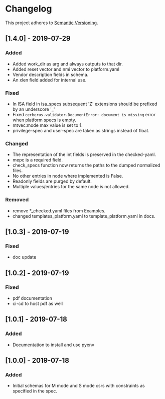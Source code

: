 # Changelog

This project adheres to [Semantic Versioning](https://semver.org/spec/v2.0.0.html).

## [1.4.0] - 2019-07-29
### Added
- Added work_dir as arg and always outputs to that dir.
- Added reset vector and nmi vector to platform.yaml
- Vendor description fields in schema.
- An xlen field added for internal use.
### Fixed
- In ISA field in isa_specs subsequent 'Z' extensions should be prefixed by an underscore '_'
- Fixed `cerberus.validator.DocumentError: document is missing` error when platform specs is empty. 
- mtvec:mode max value is set to 1.
- privilege-spec and user-spec are taken as strings instead of float.
### Changed
- The representation of the int fields is preserved in the checked-yaml.
- mepc is a required field.
- check_specs function now returns the paths to the dumped normalized files.
- No other entries in node where implemented is False.
- Readonly fields are purged by default.
- Multiple values/entries for the same node is not allowed.
### Removed
- remove *_checked.yaml files from Examples.
- changed templates_platform.yaml to template_platform.yaml in docs.

## [1.0.3] - 2019-07-19
### Fixed
- doc update

## [1.0.2] - 2019-07-19
### Fixed
- pdf documentation
- ci-cd to host pdf as well

## [1.0.1] - 2019-07-18
### Added
- Documentation to install and use pyenv 

## [1.0.0] - 2019-07-18
### Added
- Initial schemas for M mode and S mode csrs with constraints as specified in the spec.
